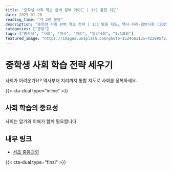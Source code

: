 ```yaml
---
title: "중학생 사회 학습 완벽 정복 가이드 | 1:1 통합 지도"
date: 2025-01-28
reading_time: "약 2분 분량"
description: "중학생 사회 완벽 학습 전략 | 1:1 맞춤 지도, 역사·지리·일반사회 [2025년]"
categories: ["중등"]
tags: ["중학생", "사회", "역사", "지리", "일반사회", "1:1과외"]
featured_image: "https://images.unsplash.com/photo-1524661135-423995f22d0b?w=1200&h=630&fit=crop"
---
```


# 중학생 사회 학습 전략 세우기

사회가 어려운가요? 역사부터 지리까지 통합 지도로 사회를 정복하세요.

{{< cta-dual type="inline" >}}

## 사회 학습의 중요성

사회는 암기와 이해가 함께 필요합니다.

## 내부 링크
- [서초 중등과외](../../local/seocho-middle/)

{{< cta-dual type="final" >}}
